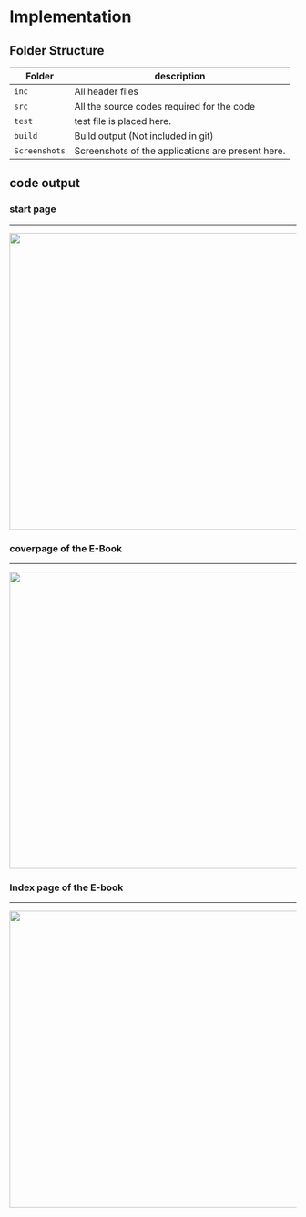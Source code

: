 # Implementation

## Folder Structure
Folder        | description
--------------| ----------------------------------------------
`inc`         | All header files
`src`         | All the source codes required for the code
`test`        | test file is placed here.
`build`       | Build output (Not included in git)
`Screenshots` | Screenshots of the applications are present here.

## code output

### start page
-------------------------

<img src="https://github.com/depque/Typing-Tutor/blob/master/3_Implementation/screenshots/start.png" width="920" height="520">

### coverpage of the E-Book
----------------------------

<img src="https://github.com/depque/Typing-Tutor/blob/master/3_Implementation/screenshots/coverpage.png" width="920" height="520">

### Index page of the E-book
-----------------------------

<img src="https://github.com/depque/Typing-Tutor/blob/master/3_Implementation/screenshots/index.png" width="920" height="520">
